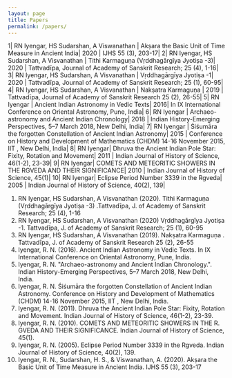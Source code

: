 ```yaml
---
layout: page
title: Papers
permalink: /papers/
---
```

1| RN Iyengar, HS Sudarshan, A Viswanathan | Akṣara the Basic Unit of Time Measure in Ancient India| 2020 | IJHS 55 (3), 203-17|
2| RN Iyengar, HS Sudarshan, A Visvanathan | Tithi Karmaguṇa (Vṛddhagārgīya Jyotiṣa -3)| 2020 | Tattvadīpa, Journal of Academy of Sanskrit Research; 25 (4), 1-16|
3| RN Iyengar, HS Sudarshan, A Visvanathan | Vṛddhagārgīya Jyotiṣa -1| 2020 | Tattvadīpa, Journal of Academy of Sanskrit Research; 25 (1), 60-95|
4| RN Iyengar, HS Sudarshan, A Visvanathan |  Nakṣatra Karmaguṇa | 2019 |  Tattvadīpa, Journal of Academy of Sanskrit Research 25 (2), 26-55|
5| RN Iyengar | Ancient Indian Astronomy in Vedic Texts| 2016| In IX International Conference on Oriental Astronomy, Pune, India|
6| RN Iyengar | Archaeo-astronomy and Ancient Indian Chronology| 2018 | Indian History-Emerging Perspectives, 5–7 March 2018, New Delhi, India|
7| RN Iyengar | Śiśumāra the forgotten Constellation of Ancient Indian Astronomy| 2015 | Conference on History and Development of Mathematics (CHDM) 14-16 November 2015, IIT , New Delhi, India|
8| RN Iyengar| Dhruva the Ancient Indian Pole Star: Fixity, Rotation and Movement| 2011 |  Indian Journal of History of Science, 46(1-2), 23-39|
9| RN Iyengar| COMETS AND METEORITIC SHOWERS IN THE RGVEDA AND THEIR SIGNIFICANCE| 2010 |  Indian Journal of History of Science, 45(1)|
10| RN Iyengar| Eclipse Period Number 3339 in the Rgveda| 2005 | Indian Journal of History of Science, 40(2), 139|

1. RN Iyengar, HS Sudarshan, A Visvanathan (2020). Tithi Karmaguṇa (Vṛddhagārgīya Jyotiṣa -3) .Tattvadīpa, J. of Academy of Sanskrit Research; 25 (4), 1-16
2. RN Iyengar, HS Sudarshan, A Visvanathan (2020) Vṛddhagārgīya Jyotiṣa -1. Tattvadīpa, J. of Academy of Sanskrit Research; 25 (1), 60-95
3. RN Iyengar, HS Sudarshan, A Visvanathan (2019).  Nakṣatra Karmaguṇa .  Tattvadīpa, J. of Academy of Sanskrit Research 25 (2), 26-55
4. Iyengar, R. N. (2016). Ancient Indian Astronomy in Vedic Texts. In IX International Conference on Oriental Astronomy, Pune, India.
5. Iyengar, R. N. "Archaeo-astronomy and Ancient Indian Chronology.". Indian History-Emerging Perspectives, 5–7 March 2018, New Delhi, India.
6. Iyengar, R. N. Śiśumāra the forgotten Constellation of Ancient Indian Astronomy. Conference on History and Development of Mathematics (CHDM) 14-16 November 2015, IIT , New Delhi, India.
7. Iyengar, R. N. (2011). Dhruva the Ancient Indian Pole Star: Fixity, Rotation and Movement. Indian Journal of History of Science, 46(1-2), 23-39.
8. Iyengar, R. N. (2010). COMETS AND METEORITIC SHOWERS IN THE R. GVEDA AND THEIR SIGNIFICANCE. Indian Journal of History of Science, 45(1).
9. Iyengar, R. N. (2005). Eclipse Period Number 3339 in the Rgveda. Indian Journal of History of Science, 40(2), 139.
10. Iyengar, R. N., Sudarshan, H. S., & Viswanathan, A. (2020). Akṣara the Basic Unit of Time Measure in Ancient India.  IJHS 55 (3), 203-17
